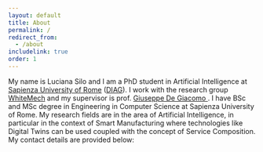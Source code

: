 ```yaml
---
layout: default 
title: About
permalink: /
redirect_from:
  - /about
includelink: true
order: 1
---
```


My name is Luciana Silo and I am a PhD student in Artificial Intelligence at [Sapienza University of Rome](https://www.uniroma1.it/en/pagina-strutturale/home) ([DIAG](https://www.dis.uniroma1.it/en)).
I work with the research group [WhiteMech](https://whitemech.github.io/) and my supervisor is prof. [Giuseppe De Giacomo
](https://www.diag.uniroma1.it/~degiacom/).
I have BSc and MSc degree in Engineering in Computer Science at Sapienza University of Rome.
My research fields are in the area of Artificial Intelligence, in particular in the context of Smart Manufacturing where technologies like Digital Twins can be used coupled with the concept of Service Composition.
My contact details are provided below: 
